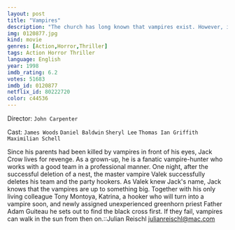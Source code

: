 ```yaml
---
layout: post
title: "Vampires"
description: "The church has long known that vampires exist. However, it is discovered that a group of vampires are searching for a powerful doom for mankind. The Vatican then secretly enlists a team of vampire-hunters, led by Jack Crow, to hunt down and destroy the vampires before they find the crucifix..."
img: 0120877.jpg
kind: movie
genres: [Action,Horror,Thriller]
tags: Action Horror Thriller 
language: English
year: 1998
imdb_rating: 6.2
votes: 51683
imdb_id: 0120877
netflix_id: 80222720
color: c44536
---
```

Director: `John Carpenter`  

Cast: `James Woods` `Daniel Baldwin` `Sheryl Lee` `Thomas Ian Griffith` `Maximilian Schell` 

Since his parents had been killed by vampires in front of his eyes, Jack Crow lives for revenge. As a grown-up, he is a fanatic vampire-hunter who works with a good team in a professional manner. One night, after the successful deletion of a nest, the master vampire Valek successfully deletes his team and the party hookers. As Valek knew Jack's name, Jack knows that the vampires are up to something big. Together with his only living colleague Tony Montoya, Katrina, a hooker who will turn into a vampire soon, and newly assigned unexperienced greenhorn priest Father Adam Guiteau he sets out to find the black cross first. If they fail, vampires can walk in the sun from then on.::Julian Reischl <julianreischl@mac.com>